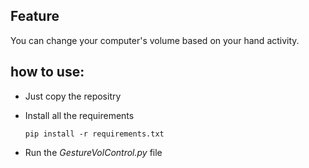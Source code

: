 ## Feature
You can change your computer's volume based on your hand activity.

## how to use:

* Just copy the repositry

* Install all the requirements
  
  <code>pip install -r requirements.txt</code>
  
* Run the *GestureVolControl.py* file
